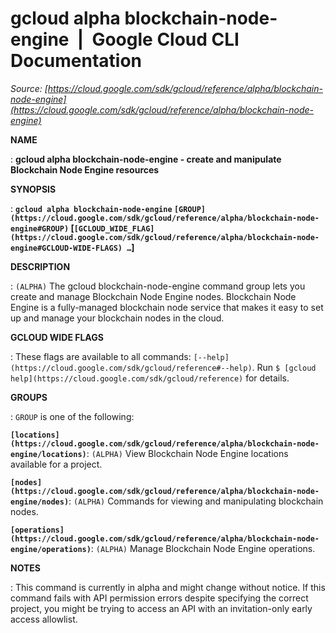 # gcloud alpha blockchain-node-engine  |  Google Cloud CLI Documentation

*Source: [https://cloud.google.com/sdk/gcloud/reference/alpha/blockchain-node-engine](https://cloud.google.com/sdk/gcloud/reference/alpha/blockchain-node-engine)*

**NAME**

: **gcloud alpha blockchain-node-engine - create and manipulate Blockchain Node Engine resources**

**SYNOPSIS**

: **`gcloud alpha blockchain-node-engine` `[GROUP](https://cloud.google.com/sdk/gcloud/reference/alpha/blockchain-node-engine#GROUP)` [`[GCLOUD_WIDE_FLAG](https://cloud.google.com/sdk/gcloud/reference/alpha/blockchain-node-engine#GCLOUD-WIDE-FLAGS) …`]**

**DESCRIPTION**

: `(ALPHA)` The gcloud blockchain-node-engine command group lets you
create and manage Blockchain Node Engine nodes.
Blockchain Node Engine is a fully-managed blockchain node service that makes it
easy to set up and manage your blockchain nodes in the cloud.

**GCLOUD WIDE FLAGS**

: These flags are available to all commands: `[--help](https://cloud.google.com/sdk/gcloud/reference#--help)`.
Run `$ [gcloud help](https://cloud.google.com/sdk/gcloud/reference)` for details.

**GROUPS**

: ``GROUP`` is one of the following:

**`[locations](https://cloud.google.com/sdk/gcloud/reference/alpha/blockchain-node-engine/locations)`**:
`(ALPHA)` View Blockchain Node Engine locations available for a
project.

**`[nodes](https://cloud.google.com/sdk/gcloud/reference/alpha/blockchain-node-engine/nodes)`**:
`(ALPHA)` Commands for viewing and manipulating blockchain nodes.

**`[operations](https://cloud.google.com/sdk/gcloud/reference/alpha/blockchain-node-engine/operations)`**:
`(ALPHA)` Manage Blockchain Node Engine operations.

**NOTES**

: This command is currently in alpha and might change without notice. If this
command fails with API permission errors despite specifying the correct project,
you might be trying to access an API with an invitation-only early access
allowlist.